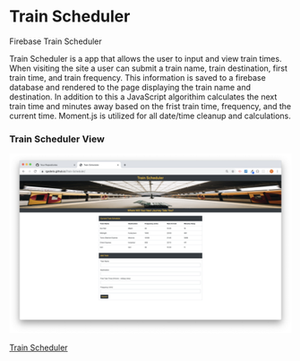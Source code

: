 # Train Scheduler
Firebase Train Scheduler

Train Scheduler is a app that allows the user to input and view train times.  When visiting the site a user can submit a train name, train destination, first train time, and train frequency.  This information is saved to a firebase database and rendered to the page displaying the train name and destination.  In addition to this a JavaScript algorithim calculates the next train time and minutes away based on the frist train time, frequency, and the current time.  Moment.js is utilized for all date/time cleanup and calculations.

### Train Scheduler View
![app](./assets/images/app.png)

[Train Scheduler](https://rgoderis.github.io/Train-Scheduler/)